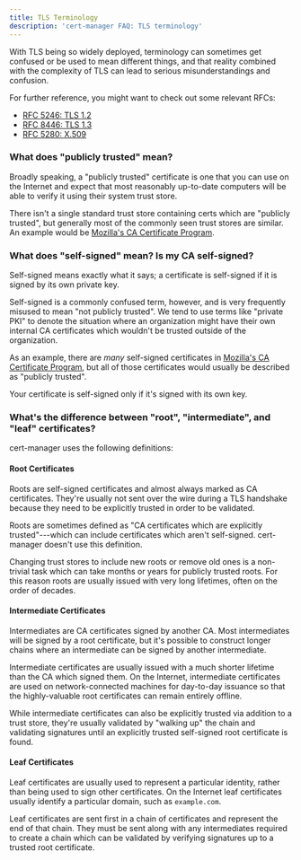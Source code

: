 ```yaml
---
title: TLS Terminology
description: 'cert-manager FAQ: TLS terminology'
---
```


With TLS being so widely deployed, terminology can sometimes get confused or be used to mean different things, and that reality
combined with the complexity of TLS can lead to serious misunderstandings and confusion.

For further reference, you might want to check out some relevant RFCs:

- [RFC 5246: TLS 1.2](https://datatracker.ietf.org/doc/html/rfc5246)
- [RFC 8446: TLS 1.3](https://datatracker.ietf.org/doc/html/rfc8446)
- [RFC 5280: X.509](https://datatracker.ietf.org/doc/html/rfc5280)

### What does "publicly trusted" mean?

Broadly speaking, a "publicly trusted" certificate is one that you can use on the Internet and expect
that most reasonably up-to-date computers will be able to verify it using their system trust store.

There isn't a single standard trust store containing certs which are "publicly trusted", but generally most
of the commonly seen trust stores are similar. An example would be [Mozilla's CA Certificate Program](https://wiki.mozilla.org/CA).

### What does "self-signed" mean? Is my CA self-signed?

Self-signed means exactly what it says; a certificate is self-signed if it is signed by its own private key.

Self-signed is a commonly confused term, however, and is very frequently misused to mean "not publicly trusted". We tend to use terms
like "private PKI" to denote the situation where an organization might have their own internal CA certificates which wouldn't
be trusted outside of the organization.

As an example, there are _many_ self-signed certificates in [Mozilla's CA Certificate Program](https://wiki.mozilla.org/CA), but
all of those certificates would usually be described as "publicly trusted".

Your certificate is self-signed only if it's signed with its own key.

### What's the difference between "root", "intermediate", and "leaf" certificates?

cert-manager uses the following definitions:

#### Root Certificates

Roots are self-signed certificates and almost always marked as CA certificates. They're usually not sent over the wire
during a TLS handshake because they need to be explicitly trusted in order to be validated.

Roots are sometimes defined as "CA certificates which are explicitly trusted"---which can include certificates which
aren't self-signed. cert-manager doesn't use this definition.

Changing trust stores to include new roots or remove old ones is a non-trivial task which can take months or years for publicly
trusted roots. For this reason roots are usually issued with very long lifetimes, often on the order of decades.

#### Intermediate Certificates

Intermediates are CA certificates signed by another CA. Most intermediates will be signed by a root certificate, but it's
possible to construct longer chains where an intermediate can be signed by another intermediate.

Intermediate certificates are usually issued with a much shorter lifetime than the CA which signed them. On the
Internet, intermediate certificates are used on network-connected machines for day-to-day issuance so that the
highly-valuable root certificates can remain entirely offline.

While intermediate certificates can also be explicitly trusted via addition to a trust store, they're usually validated
by "walking up" the chain and validating signatures until an explicitly trusted self-signed root certificate is found.

#### Leaf Certificates

Leaf certificates are usually used to represent a particular identity, rather than being used to sign other certificates.
On the Internet leaf certificates usually identify a particular domain, such as `example.com`.

Leaf certificates are sent first in a chain of certificates and represent the end of that chain. They must be sent
along with any intermediates required to create a chain which can be validated by verifying signatures up to a trusted
root certificate.